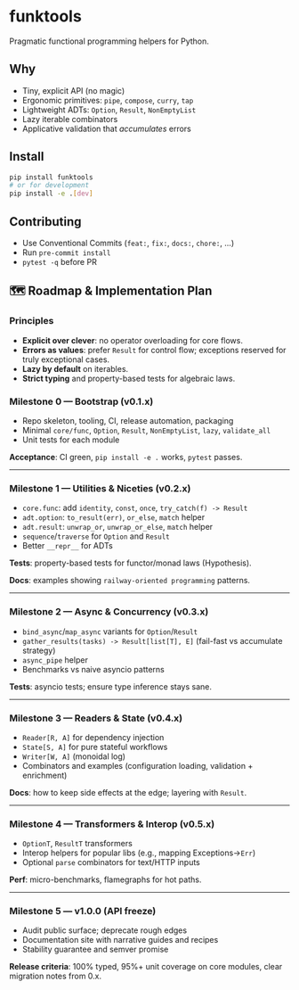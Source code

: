 # funktools

Pragmatic functional programming helpers for Python.

## Why
- Tiny, explicit API (no magic)
- Ergonomic primitives: `pipe`, `compose`, `curry`, `tap`
- Lightweight ADTs: `Option`, `Result`, `NonEmptyList`
- Lazy iterable combinators
- Applicative validation that *accumulates* errors

## Install
```bash
pip install funktools
# or for development
pip install -e .[dev]
```

## Contributing
- Use Conventional Commits (`feat:`, `fix:`, `docs:`, `chore:`, ...)
- Run `pre-commit install` 
- `pytest -q` before PR

## 🗺️ Roadmap & Implementation Plan

### Principles
- **Explicit over clever**: no operator overloading for core flows.
- **Errors as values**: prefer `Result` for control flow; exceptions reserved for truly exceptional cases.
- **Lazy by default** on iterables.
- **Strict typing** and property-based tests for algebraic laws.

### Milestone 0 — Bootstrap (v0.1.x)
- Repo skeleton, tooling, CI, release automation, packaging
- Minimal `core/func`, `Option`, `Result`, `NonEmptyList`, `lazy`, `validate_all`
- Unit tests for each module

**Acceptance**: CI green, `pip install -e .` works, `pytest` passes.

---

### Milestone 1 — Utilities & Niceties (v0.2.x)
- `core.func`: add `identity`, `const`, `once`, `try_catch(f) -> Result`
- `adt.option`: `to_result(err)`, `or_else`, `match` helper
- `adt.result`: `unwrap_or`, `unwrap_or_else`, `match` helper
- `sequence`/`traverse` for `Option` and `Result`
- Better `__repr__` for ADTs

**Tests**: property-based tests for functor/monad laws (Hypothesis).

**Docs**: examples showing `railway-oriented programming` patterns.

---

### Milestone 2 — Async & Concurrency (v0.3.x)
- `bind_async`/`map_async` variants for `Option`/`Result`
- `gather_results(tasks) -> Result[list[T], E]` (fail-fast vs accumulate strategy)
- `async_pipe` helper
- Benchmarks vs naive asyncio patterns

**Tests**: asyncio tests; ensure type inference stays sane.

---

### Milestone 3 — Readers & State (v0.4.x)
- `Reader[R, A]` for dependency injection
- `State[S, A]` for pure stateful workflows
- `Writer[W, A]` (monoidal log)
- Combinators and examples (configuration loading, validation + enrichment)

**Docs**: how to keep side effects at the edge; layering with `Result`.

---

### Milestone 4 — Transformers & Interop (v0.5.x)
- `OptionT`, `ResultT` transformers
- Interop helpers for popular libs (e.g., mapping Exceptions→`Err`)
- Optional `parse` combinators for text/HTTP inputs

**Perf**: micro-benchmarks, flamegraphs for hot paths.

---

### Milestone 5 — v1.0.0 (API freeze)
- Audit public surface; deprecate rough edges
- Documentation site with narrative guides and recipes
- Stability guarantee and semver promise

**Release criteria**: 100% typed, 95%+ unit coverage on core modules, clear migration notes from 0.x.
